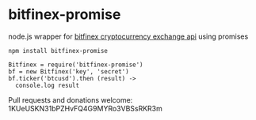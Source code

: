 bitfinex-promise
================

node.js wrapper for [bitfinex cryptocurrency exchange api](https://www.bitfinex.com/pages/api) using promises

```
npm install bitfinex-promise
```

```
Bitfinex = require('bitfinex-promise')
bf = new Bitfinex('key', 'secret')
bf.ticker('btcusd').then (result) ->
  console.log result
```

Pull requests and donations welcome: 1KUeUSKN31bPZHvFQ4G9MYRo3VBSsRKR3m
